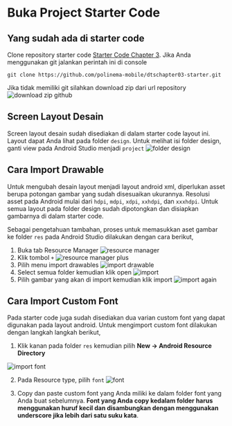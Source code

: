 # Buka Project Starter Code

## Yang sudah ada di starter code

Clone repository starter code [Starter Code Chapter 3](https://github.com/siubie/dtschapter03-starter). Jika Anda menggunakan git jalankan perintah ini di console

```
git clone https://github.com/polinema-mobile/dtschapter03-starter.git
```

Jika tidak memiliki git silahkan download zip dari url repository
![download zip github](images/03zipdl.png)

## Screen Layout Desain

Screen layout desain sudah disediakan di dalam starter code layout ini. Layout dapat Anda lihat pada folder `design`. Untuk melihat isi folder design, ganti view pada Android Studio menjadi `project`
![folder design](images/03folderdesign2.png)

## Cara Import Drawable

Untuk mengubah desain layout menjadi layout android xml, diperlukan asset berupa potongan gambar yang sudah disesuaikan ukurannya. Resolusi asset pada Android mulai dari `hdpi`, `mdpi`, `xdpi`, `xxhdpi`, dan `xxxhdpi`. Untuk semua layout pada folder design sudah dipotongkan dan disiapkan gambarnya di dalam starter code.

Sebagai pengetahuan tambahan, proses untuk memasukkan aset gambar ke folder `res` pada Android Studio dilakukan dengan cara berikut,

1. Buka tab Resource Manager
   ![resource manager](images/03resourcemanager.png)
2. Klik tombol `+`
   ![resource manager plus](images/03resourcemanagerplus.png)
3. Pilih menu import drawables
   ![import drawable](images/03imagedrawable.png)
4. Select semua folder kemudian klik open
   ![import](images/03importhdpo.png)
5. Pilih gambar yang akan di import kemudian klik import
   ![import again](images/03importhem.png)

## Cara Import Custom Font

Pada starter code juga sudah disediakan dua varian custom font yang dapat digunakan pada layout android. Untuk mengimport custom font dilakukan dengan langkah langkah berikut,

1. Klik kanan pada folder `res` kemudian pilih **New -> Android Resource Directory**

![import font](images/03resourcedirectory.png)

2. Pada Resource type, pilih `font`
   ![font](images/03fontfolder.png)

3. Copy dan paste custom font yang Anda miliki ke dalam folder font yang Anda buat sebelumnya. **Font yang Anda copy kedalam folder harus menggunakan huruf kecil dan disambungkan dengan menggunakan underscore jika lebih dari satu suku kata**.
